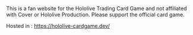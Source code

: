 This is a fan website for the Hololive Trading Card Game and not affiliated with Cover or Hololive Production. Please support the official card game.

Hosted in : https://hololive-cardgame.dev/
